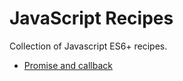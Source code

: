 # JavaScript Recipes

Collection of Javascript ES6+ recipes.

* [Promise and callback](asynchronous)